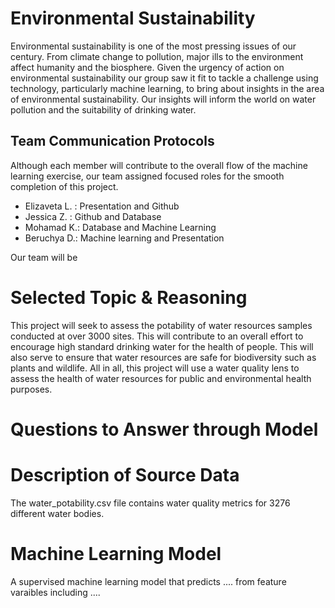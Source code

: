 # Environmental Sustainability
Environmental sustainability is one of the most pressing issues of our century. From climate change to pollution, major ills to the environment affect humanity and the biosphere. Given the urgency of action on environmental sustainability our group saw it fit to tackle a challenge using technology, particularly machine learning, to bring about insights in the area of environmental sustainability. Our insights will inform the world on water pollution and the suitability of drinking water. 

## Team Communication Protocols
Although each member will contribute to the overall flow of the machine learning exercise, our team assigned focused roles for the smooth completion of this project.
 - Elizaveta L. : Presentation and Github
 - Jessica Z. : Github and Database
 - Mohamad K.: Database and Machine Learning
 - Beruchya D.: Machine learning and Presentation

Our team will be 
# Selected Topic & Reasoning
This project will seek to assess the potability of water resources samples conducted at over 3000 sites. This will contribute to an overall effort to encourage high standard drinking water for the health of people. This will also serve to ensure that water resources are safe for biodiversity such as plants and wildlife. All in all, this project will use a water quality lens to assess the health of water resources for public and environmental health purposes. 

# Questions to Answer through Model

# Description of Source Data

The water_potability.csv file contains water quality metrics for 3276 different water bodies.

# Machine Learning Model
A supervised machine learning model that predicts .... from feature varaibles including ....
